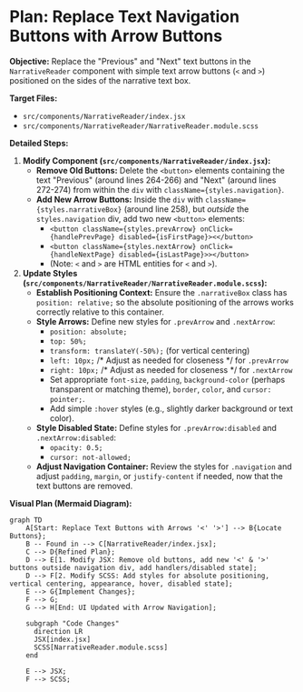 # Plan: Replace Text Navigation Buttons with Arrow Buttons

**Objective:** Replace the "Previous" and "Next" text buttons in the `NarrativeReader` component with simple text arrow buttons (`<` and `>`) positioned on the sides of the narrative text box.

**Target Files:**

*   `src/components/NarrativeReader/index.jsx`
*   `src/components/NarrativeReader/NarrativeReader.module.scss`

**Detailed Steps:**

1.  **Modify Component (`src/components/NarrativeReader/index.jsx`):**
    *   **Remove Old Buttons:** Delete the `<button>` elements containing the text "Previous" (around lines 264-266) and "Next" (around lines 272-274) from within the `div` with `className={styles.navigation}`.
    *   **Add New Arrow Buttons:** Inside the `div` with `className={styles.narrativeBox}` (around line 258), but *outside* the `styles.navigation` div, add two new `<button>` elements:
        *   `<button className={styles.prevArrow} onClick={handlePrevPage} disabled={isFirstPage}><</button>`
        *   `<button className={styles.nextArrow} onClick={handleNextPage} disabled={isLastPage}>></button>`
        *   (Note: `<` and `>` are HTML entities for `<` and `>`).
2.  **Update Styles (`src/components/NarrativeReader/NarrativeReader.module.scss`):**
    *   **Establish Positioning Context:** Ensure the `.narrativeBox` class has `position: relative;` so the absolute positioning of the arrows works correctly relative to this container.
    *   **Style Arrows:** Define new styles for `.prevArrow` and `.nextArrow`:
        *   `position: absolute;`
        *   `top: 50%;`
        *   `transform: translateY(-50%);` (for vertical centering)
        *   `left: 10px;` /* Adjust as needed for closeness */ for `.prevArrow`
        *   `right: 10px;` /* Adjust as needed for closeness */ for `.nextArrow`
        *   Set appropriate `font-size`, `padding`, `background-color` (perhaps transparent or matching theme), `border`, `color`, and `cursor: pointer;`.
        *   Add simple `:hover` styles (e.g., slightly darker background or text color).
    *   **Style Disabled State:** Define styles for `.prevArrow:disabled` and `.nextArrow:disabled`:
        *   `opacity: 0.5;`
        *   `cursor: not-allowed;`
    *   **Adjust Navigation Container:** Review the styles for `.navigation` and adjust `padding`, `margin`, or `justify-content` if needed, now that the text buttons are removed.

**Visual Plan (Mermaid Diagram):**

```mermaid
graph TD
    A[Start: Replace Text Buttons with Arrows '<' '>'] --> B{Locate Buttons};
    B -- Found in --> C[NarrativeReader/index.jsx];
    C --> D{Refined Plan};
    D --> E[1. Modify JSX: Remove old buttons, add new '<' & '>' buttons outside navigation div, add handlers/disabled state];
    D --> F[2. Modify SCSS: Add styles for absolute positioning, vertical centering, appearance, hover, disabled state];
    E --> G{Implement Changes};
    F --> G;
    G --> H[End: UI Updated with Arrow Navigation];

    subgraph "Code Changes"
      direction LR
      JSX[index.jsx]
      SCSS[NarrativeReader.module.scss]
    end

    E --> JSX;
    F --> SCSS;